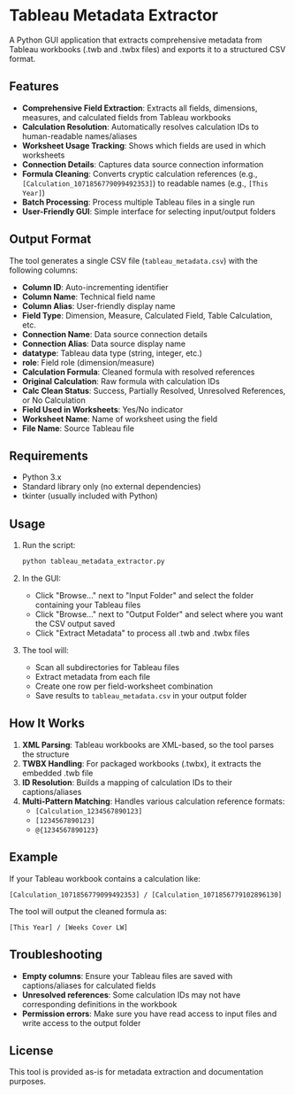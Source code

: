 # Tableau Metadata Extractor

A Python GUI application that extracts comprehensive metadata from Tableau workbooks (.twb and .twbx files) and exports it to a structured CSV format.

## Features

- **Comprehensive Field Extraction**: Extracts all fields, dimensions, measures, and calculated fields from Tableau workbooks
- **Calculation Resolution**: Automatically resolves calculation IDs to human-readable names/aliases
- **Worksheet Usage Tracking**: Shows which fields are used in which worksheets
- **Connection Details**: Captures data source connection information
- **Formula Cleaning**: Converts cryptic calculation references (e.g., `[Calculation_1071856779099492353]`) to readable names (e.g., `[This Year]`)
- **Batch Processing**: Process multiple Tableau files in a single run
- **User-Friendly GUI**: Simple interface for selecting input/output folders

## Output Format

The tool generates a single CSV file (`tableau_metadata.csv`) with the following columns:

- **Column ID**: Auto-incrementing identifier
- **Column Name**: Technical field name
- **Column Alias**: User-friendly display name
- **Field Type**: Dimension, Measure, Calculated Field, Table Calculation, etc.
- **Connection Name**: Data source connection details
- **Connection Alias**: Data source display name
- **datatype**: Tableau data type (string, integer, etc.)
- **role**: Field role (dimension/measure)
- **Calculation Formula**: Cleaned formula with resolved references
- **Original Calculation**: Raw formula with calculation IDs
- **Calc Clean Status**: Success, Partially Resolved, Unresolved References, or No Calculation
- **Field Used in Worksheets**: Yes/No indicator
- **Worksheet Name**: Name of worksheet using the field
- **File Name**: Source Tableau file

## Requirements

- Python 3.x
- Standard library only (no external dependencies)
- tkinter (usually included with Python)

## Usage

1. Run the script:
   ```bash
   python tableau_metadata_extractor.py
   ```

2. In the GUI:
   - Click "Browse..." next to "Input Folder" and select the folder containing your Tableau files
   - Click "Browse..." next to "Output Folder" and select where you want the CSV output saved
   - Click "Extract Metadata" to process all .twb and .twbx files

3. The tool will:
   - Scan all subdirectories for Tableau files
   - Extract metadata from each file
   - Create one row per field-worksheet combination
   - Save results to `tableau_metadata.csv` in your output folder

## How It Works

1. **XML Parsing**: Tableau workbooks are XML-based, so the tool parses the structure
2. **TWBX Handling**: For packaged workbooks (.twbx), it extracts the embedded .twb file
3. **ID Resolution**: Builds a mapping of calculation IDs to their captions/aliases
4. **Multi-Pattern Matching**: Handles various calculation reference formats:
   - `[Calculation_1234567890123]`
   - `[1234567890123]`
   - `@{1234567890123}`

## Example

If your Tableau workbook contains a calculation like:
```
[Calculation_1071856779099492353] / [Calculation_1071856779102896130]
```

The tool will output the cleaned formula as:
```
[This Year] / [Weeks Cover LW]
```

## Troubleshooting

- **Empty columns**: Ensure your Tableau files are saved with captions/aliases for calculated fields
- **Unresolved references**: Some calculation IDs may not have corresponding definitions in the workbook
- **Permission errors**: Make sure you have read access to input files and write access to the output folder

## License

This tool is provided as-is for metadata extraction and documentation purposes.
